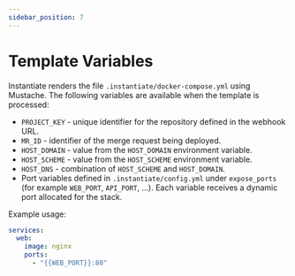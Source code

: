```yaml
---
sidebar_position: 7
---
```


# Template Variables

Instantiate renders the file `.instantiate/docker-compose.yml` using Mustache. The following variables are available when the template is processed:

- `PROJECT_KEY` - unique identifier for the repository defined in the webhook URL.
- `MR_ID` - identifier of the merge request being deployed.
- `HOST_DOMAIN` - value from the `HOST_DOMAIN` environment variable.
- `HOST_SCHEME` - value from the `HOST_SCHEME` environment variable.
- `HOST_DNS` - combination of `HOST_SCHEME` and `HOST_DOMAIN`.
- Port variables defined in `.instantiate/config.yml` under `expose_ports` (for example `WEB_PORT`, `API_PORT`, ...). Each variable receives a dynamic port allocated for the stack.

Example usage:

```yaml
services:
  web:
    image: nginx
    ports:
      - "{{WEB_PORT}}:80"
```
